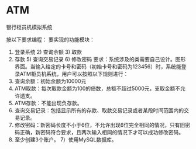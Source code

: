 # ATM
银行柜员机模拟系统

按以下要求编程：
要实现的功能模块：
1) 登录系统        2) 查询余额            3) 取款
4) 存款            5) 查询交易记录        6) 修改密码
要求：系统涉及的类需要自己设计。图形界面。当输入给定的卡号和密码（初始卡号和密码为123456）时，系统能登录ATM柜员机系统，用户可以按照以下规则进行：
1)	查询余额：初始余额为10000元
2)	ATM取款：每次取款金额为100的倍数，总额不超过5000元，支取金额不允许透支。
3)	ATM存款：不能出现负存款。
4)	查询交易记录：包括显示所有的存款、取款交易记录或者某段时间范围内的交易记录。
5)	修改密码：新密码长度不小于6位，不允许出现6位完全相同的情况，只有旧密码正确，新密码符合要求，且两次输入相同的情况下才可以成功修改密码。
6)	至少创建3个账户。
          7）使用MySQL数据库。
